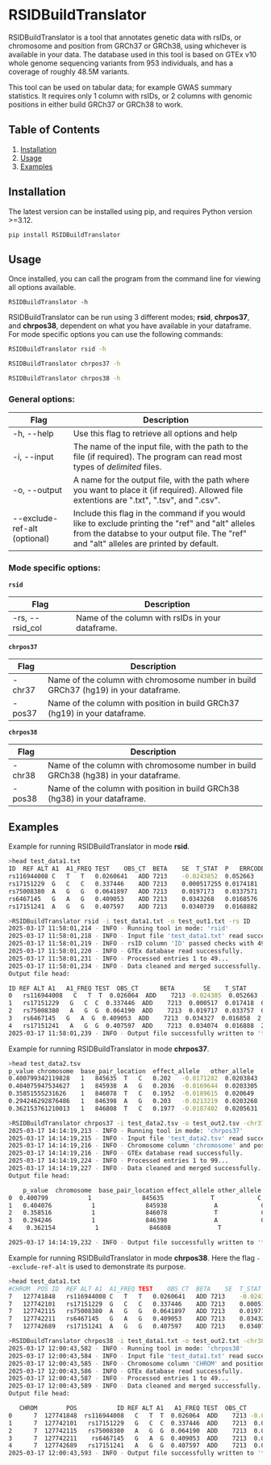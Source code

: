 # RSIDBuildTranslator

RSIDBuildTranslator is a tool that annotates genetic data with rsIDs, or chromosome and position from GRCh37 or GRCh38, using whichever is available in your data. The database used in this tool is based on GTEx v10 whole genome sequencing variants from 953 individuals, and has a coverage of roughly 48.5M variants. 

This tool can be used on tabular data; for example GWAS summary statistics. It requires only 1 column with rsIDs, or 2 columns with genomic positions in either build GRCh37 or GRCh38 to work.

## Table of Contents
1. [Installation](#installation)
2. [Usage](#usage)
3. [Examples](#examples)



## Installation

The latest version can be installed using pip, and requires Python version >=3.12.

`pip install RSIDBuildTranslator`

## Usage

Once installed, you can call the program from the command line for viewing all options available.

`RSIDBuildTranslator -h`

RSIDBuildTranslator can be run using 3 different modes; **rsid**, **chrpos37**, and **chrpos38**, dependent on what you have available in your dataframe. For mode specific options you can use the following commands:

```bash
RSIDBuildTranslator rsid -h

RSIDBuildTranslator chrpos37 -h

RSIDBuildTranslator chrpos38 -h
```

### General options:

| Flag | Description |
|-|-|
| -h, --help | Use this flag to retrieve all options and help |
| -i, --input | The name of the input file, with the path to the file (if required). The program can read most types of *delimited* files.
| -o, --output | A name for the output file, with the path where you want to place it (if required). Allowed file extentions are ".txt", ".tsv", and ".csv".
| --exclude-ref-alt (optional) | Include this flag in the command if you would like to exclude printing the "ref" and "alt" alleles from the databse to your output file. The "ref" and "alt" alleles are printed by default.

### Mode specific options:

**`rsid`**

| Flag | Description |
|-|-|
| -rs, --rsid_col | Name of the column with rsIDs in your dataframe.

**`chrpos37`**

| Flag | Description |
|-|-|
| -chr37 | Name of the column with chromosome number in build GRCh37 (hg19) in your dataframe.
| -pos37 | Name of the column with position in build GRCh37 (hg19) in your dataframe.

**`chrpos38`**

| Flag | Description |
|-|-|
| -chr38 | Name of the column with chromosome number in build GRCh38 (hg38) in your dataframe.
| -pos38 | Name of the column with position in build GRCh38 (hg38) in your dataframe.

## Examples

Example for running RSIDBuildTranslator in mode **rsid**.

```bash
>head test_data1.txt 
ID	REF	ALT	A1	A1_FREQ	TEST	OBS_CT	BETA	SE	T_STAT	P	ERRCODE
rs116944008	C	T	T	0.0260641	ADD	7213	-0.0243852	0.052663	-0.463043	0.643348	.
rs17151229	G	C	C	0.337446	ADD	7213	0.000517255	0.0174181	0.0296964	0.97631	.
rs75008380	A	G	G	0.0641897	ADD	7213	0.0197173	0.0337571	0.584095	0.559175	.
rs6467145	G	A	G	0.409053	ADD	7213	0.0343268	0.0168576	2.03628	0.0417584	.
rs17151241	A	G	G	0.407597	ADD	7213	0.0340739	0.0168882	2.01762	0.0436681	.

>RSIDBuildTranslator rsid -i test_data1.txt -o test_out1.txt -rs ID
2025-03-17 11:58:01,214 - INFO - Running tool in mode: 'rsid'
2025-03-17 11:58:01,218 - INFO - Input file 'test_data1.txt' read successfully.
2025-03-17 11:58:01,219 - INFO - rsID column 'ID' passed checks with 49 valid IDs ✨
2025-03-17 11:58:01,220 - INFO - GTEx database read successfully.
2025-03-17 11:58:01,231 - INFO - Processed entries 1 to 49...
2025-03-17 11:58:01,234 - INFO - Data cleaned and merged successfully.
Output file head:

ID REF ALT A1   A1_FREQ TEST  OBS_CT      BETA        SE    T_STAT         P ERRCODE chr37      pos37 chr38      pos38 ref alt
0   rs116944008   C   T  T  0.026064  ADD    7213 -0.024385  0.052663 -0.463043  0.643348       .     7  127381902     7  127741848   C   T
1   rs17151229   G   C  C  0.337446  ADD    7213  0.000517  0.017418  0.029696  0.976310       .     7  127382155     7  127742101   G   C
2   rs75008380   A   G  G  0.064190  ADD    7213  0.019717  0.033757  0.584095  0.559175       .     7  127382169     7  127742115   A   G
3   rs6467145   G   A  G  0.409053  ADD    7213  0.034327  0.016858  2.036280  0.041758       .     7  127382265     7  127742211   G   A
4   rs17151241   A   G  G  0.407597  ADD    7213  0.034074  0.016888  2.017620  0.043668       .     7  127382743     7  127742689   A   G
2025-03-17 11:58:01,239 - INFO - Output file successfully written to 'test_out1.txt' with tab as delimiter.

```

Example for running RSIDBuildTranslator in mode **chrpos37**.

```bash
>head test_data2.tsv 
p_value	chromosome	base_pair_location	effect_allele	other_allele	effect_allele_frequency	beta	standard_error
0.400799342119828	1	845635	T	C	0.202	-0.0171282	0.0203843
0.404075947534627	1	845938	A	G	0.2036	-0.0169644	0.0203305
0.35851555231626	1	846078	T	C	0.1952	-0.0189615	0.020649
0.294246292876486	1	846398	A	G	0.203	-0.0213219	0.0203268
0.362153761210013	1	846808	T	C	0.1977	-0.0187402	0.0205631

>RSIDBuildTranslator chrpos37 -i test_data2.tsv -o test_out2.tsv -chr37 chromosome -pos37 base_pair_location
2025-03-17 14:14:19,213 - INFO - Running tool in mode: 'chrpos37'
2025-03-17 14:14:19,215 - INFO - Input file 'test_data2.tsv' read successfully.
2025-03-17 14:14:19,216 - INFO - Chromosome column 'chromosome' and position column 'base_pair_location' passed checks with 99 valid IDs ✨
2025-03-17 14:14:19,216 - INFO - GTEx database read successfully.
2025-03-17 14:14:19,224 - INFO - Processed entries 1 to 99...
2025-03-17 14:14:19,227 - INFO - Data cleaned and merged successfully.
Output file head:

    p_value  chromosome  base_pair_location effect_allele other_allele  ...  standard_error  rsid_dbSNP155  chr38   pos38 ref alt
0  0.400799           1              845635             T            C  ...        0.020384    rs117086422      1  910255   C   T
1   0.404076           1              845938             A            G  ...        0.020331     rs57760052      1  910558   G   A
2   0.358516           1              846078             T            C  ...        0.020649     rs28612348      1  910698   C   T
3   0.294246           1              846398             A            G  ...        0.020327     rs58781670      1  911018   G   A
4    0.362154           1              846808             T            C  ...        0.020563      rs4475691      1  911428   C   T

2025-03-17 14:14:19,232 - INFO - Output file successfully written to 'test_out2.tsv' with tab as delimiter.

```

Example for running RSIDBuildTranslator in mode **chrpos38**. Here the flag `--exclude-ref-alt` is used to demonstrate its purpose.

```bash
>head test_data1.txt 
#CHROM	POS	ID	REF	ALT	A1	A1_FREQ	TEST	OBS_CT	BETA	SE	T_STAT	P	ERRCODE
7	127741848	rs116944008	C	T	T	0.0260641	ADD	7213	-0.0243852	0.052663	-0.463043	0.643348	.
7	127742101	rs17151229	G	C	C	0.337446	ADD	7213	0.000517255	0.0174181	0.0296964	0.97631	.
7	127742115	rs75008380	A	G	G	0.0641897	ADD	7213	0.0197173	0.0337571	0.584095	0.559175	.
7	127742211	rs6467145	G	A	G	0.409053	ADD	7213	0.0343268	0.0168576	2.03628	0.0417584	.
7	127742689	rs17151241	A	G	G	0.407597	ADD	7213	0.0340739	0.0168882	2.01762	0.0436681	.

>RSIDBuildTranslator chrpos38 -i test_data1.txt -o test_out2.txt -chr38 CHROM -pos38 POS --exclude-ref-alt
2025-03-17 12:00:43,582 - INFO - Running tool in mode: 'chrpos38'
2025-03-17 12:00:43,584 - INFO - Input file 'test_data1.txt' read successfully.
2025-03-17 12:00:43,585 - INFO - Chromosome column 'CHROM' and position column 'POS' passed checks with 49 valid IDs ✨
2025-03-17 12:00:43,586 - INFO - GTEx database read successfully.
2025-03-17 12:00:43,587 - INFO - Processed entries 1 to 49...
2025-03-17 12:00:43,589 - INFO - Data cleaned and merged successfully.
Output file head:

   CHROM        POS           ID REF ALT A1   A1_FREQ TEST  OBS_CT      BETA        SE    T_STAT         P ERRCODE rsid_dbSNP155 chr37      pos37
0      7  127741848  rs116944008   C   T  T  0.026064  ADD    7213 -0.024385  0.052663 -0.463043  0.643348       .   rs116944008     7  127381902
1      7  127742101   rs17151229   G   C  C  0.337446  ADD    7213  0.000517  0.017418  0.029696  0.976310       .    rs17151229     7  127382155
2      7  127742115   rs75008380   A   G  G  0.064190  ADD    7213  0.019717  0.033757  0.584095  0.559175       .    rs75008380     7  127382169
3      7  127742211    rs6467145   G   A  G  0.409053  ADD    7213  0.034327  0.016858  2.036280  0.041758       .     rs6467145     7  127382265
4      7  127742689   rs17151241   A   G  G  0.407597  ADD    7213  0.034074  0.016888  2.017620  0.043668       .    rs17151241     7  127382743
2025-03-17 12:00:43,593 - INFO - Output file successfully written to 'test_out2.txt' with tab as delimiter.

```